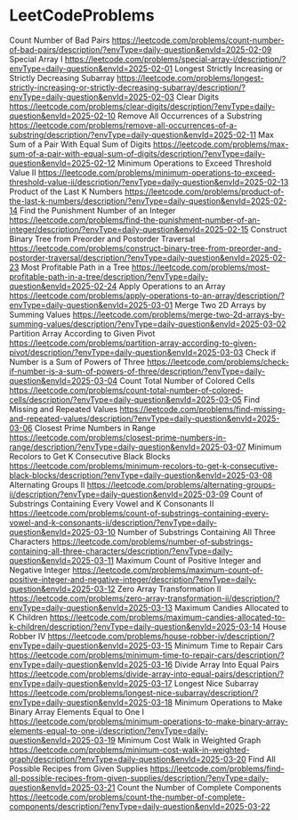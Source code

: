# LeetCodeProblems
Count Number of Bad Pairs  https://leetcode.com/problems/count-number-of-bad-pairs/description/?envType=daily-question&envId=2025-02-09
Special Array I     https://leetcode.com/problems/special-array-i/description/?envType=daily-question&envId=2025-02-01
Longest Strictly Increasing or Strictly Decreasing Subarray   https://leetcode.com/problems/longest-strictly-increasing-or-strictly-decreasing-subarray/description/?envType=daily-question&envId=2025-02-03
Clear Digits   https://leetcode.com/problems/clear-digits/description/?envType=daily-question&envId=2025-02-10
Remove All Occurrences of a Substring  https://leetcode.com/problems/remove-all-occurrences-of-a-substring/description/?envType=daily-question&envId=2025-02-11
Max Sum of a Pair With Equal Sum of Digits  https://leetcode.com/problems/max-sum-of-a-pair-with-equal-sum-of-digits/description/?envType=daily-question&envId=2025-02-12
Minimum Operations to Exceed Threshold Value II  https://leetcode.com/problems/minimum-operations-to-exceed-threshold-value-ii/description/?envType=daily-question&envId=2025-02-13
Product of the Last K Numbers https://leetcode.com/problems/product-of-the-last-k-numbers/description/?envType=daily-question&envId=2025-02-14 
Find the Punishment Number of an Integer https://leetcode.com/problems/find-the-punishment-number-of-an-integer/description/?envType=daily-question&envId=2025-02-15
Construct Binary Tree from Preorder and Postorder Traversal  https://leetcode.com/problems/construct-binary-tree-from-preorder-and-postorder-traversal/description/?envType=daily-question&envId=2025-02-23
Most Profitable Path in a Tree  https://leetcode.com/problems/most-profitable-path-in-a-tree/description/?envType=daily-question&envId=2025-02-24
Apply Operations to an Array  https://leetcode.com/problems/apply-operations-to-an-array/description/?envType=daily-question&envId=2025-03-01
Merge Two 2D Arrays by Summing Values  https://leetcode.com/problems/merge-two-2d-arrays-by-summing-values/description/?envType=daily-question&envId=2025-03-02
Partition Array According to Given Pivot  https://leetcode.com/problems/partition-array-according-to-given-pivot/description/?envType=daily-question&envId=2025-03-03
Check if Number is a Sum of Powers of Three  https://leetcode.com/problems/check-if-number-is-a-sum-of-powers-of-three/description/?envType=daily-question&envId=2025-03-04
 Count Total Number of Colored Cells  https://leetcode.com/problems/count-total-number-of-colored-cells/description/?envType=daily-question&envId=2025-03-05
 Find Missing and Repeated Values  https://leetcode.com/problems/find-missing-and-repeated-values/description/?envType=daily-question&envId=2025-03-06
Closest Prime Numbers in Range  https://leetcode.com/problems/closest-prime-numbers-in-range/description/?envType=daily-question&envId=2025-03-07
Minimum Recolors to Get K Consecutive Black Blocks  https://leetcode.com/problems/minimum-recolors-to-get-k-consecutive-black-blocks/description/?envType=daily-question&envId=2025-03-08
 Alternating Groups II  https://leetcode.com/problems/alternating-groups-ii/description/?envType=daily-question&envId=2025-03-09
  Count of Substrings Containing Every Vowel and K Consonants II  https://leetcode.com/problems/count-of-substrings-containing-every-vowel-and-k-consonants-ii/description/?envType=daily-question&envId=2025-03-10
  Number of Substrings Containing All Three Characters  https://leetcode.com/problems/number-of-substrings-containing-all-three-characters/description/?envType=daily-question&envId=2025-03-11
  Maximum Count of Positive Integer and Negative Integer  https://leetcode.com/problems/maximum-count-of-positive-integer-and-negative-integer/description/?envType=daily-question&envId=2025-03-12
  Zero Array Transformation II  https://leetcode.com/problems/zero-array-transformation-ii/description/?envType=daily-question&envId=2025-03-13
  Maximum Candies Allocated to K Children  https://leetcode.com/problems/maximum-candies-allocated-to-k-children/description/?envType=daily-question&envId=2025-03-14
  House Robber IV  https://leetcode.com/problems/house-robber-iv/description/?envType=daily-question&envId=2025-03-15
  Minimum Time to Repair Cars  https://leetcode.com/problems/minimum-time-to-repair-cars/description/?envType=daily-question&envId=2025-03-16
  Divide Array Into Equal Pairs  https://leetcode.com/problems/divide-array-into-equal-pairs/description/?envType=daily-question&envId=2025-03-17
  Longest Nice Subarray https://leetcode.com/problems/longest-nice-subarray/description/?envType=daily-question&envId=2025-03-18 
  Minimum Operations to Make Binary Array Elements Equal to One I  https://leetcode.com/problems/minimum-operations-to-make-binary-array-elements-equal-to-one-i/description/?envType=daily-question&envId=2025-03-19
Minimum Cost Walk in Weighted Graph  https://leetcode.com/problems/minimum-cost-walk-in-weighted-graph/description/?envType=daily-question&envId=2025-03-20
Find All Possible Recipes from Given Supplies  https://leetcode.com/problems/find-all-possible-recipes-from-given-supplies/description/?envType=daily-question&envId=2025-03-21
Count the Number of Complete Components  https://leetcode.com/problems/count-the-number-of-complete-components/description/?envType=daily-question&envId=2025-03-22

  

